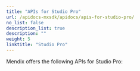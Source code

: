 ```yaml
---
title: "APIs for Studio Pro"
url: /apidocs-mxsdk/apidocs/apis-for-studio-pro/
no_list: false
description_list: true
description: ""
weight: 5
linktitle: "Studio Pro"
---
```


Mendix offers the following APIs for Studio Pro: